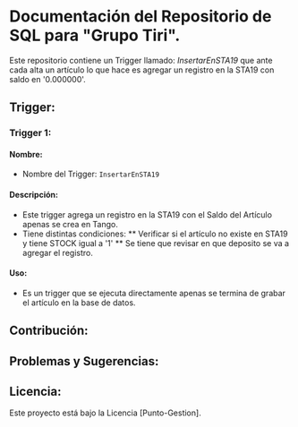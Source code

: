 # Documentación del Repositorio de SQL para "Grupo Tiri".
Este repositorio contiene un Trigger llamado: *InsertarEnSTA19* que ante cada alta un artículo lo que hace es agregar un registro en la STA19 con saldo en '0.000000'. 

## Trigger:

### Trigger 1:

#### Nombre:
- Nombre del Trigger: `InsertarEnSTA19`

#### Descripción:
- Este trigger agrega un registro en la STA19 con el Saldo del Artículo apenas se crea en Tango. 
- Tiene distintas condiciones:
** Verificar si el artículo no existe en STA19 y tiene STOCK igual a '1'
** Se tiene que revisar en que deposito se va a agregar el registro.

#### Uso:
- Es un trigger que se ejecuta directamente apenas se termina de grabar el artículo en la base de datos.

## Contribución:

## Problemas y Sugerencias:

## Licencia:
Este proyecto está bajo la Licencia [Punto-Gestion].
